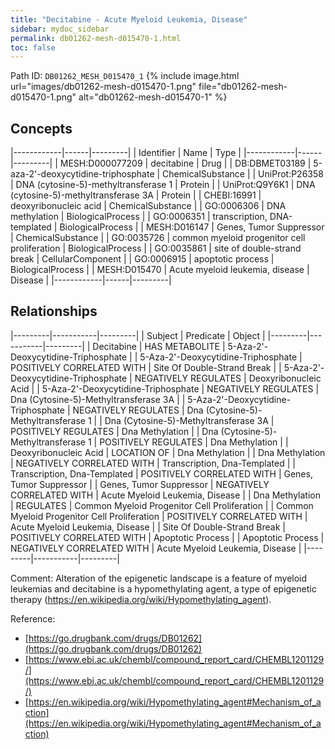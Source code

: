 ```yaml
---
title: "Decitabine - Acute Myeloid Leukemia, Disease"
sidebar: mydoc_sidebar
permalink: db01262-mesh-d015470-1.html
toc: false 
---
```



Path ID: `DB01262_MESH_D015470_1`
{% include image.html url="images/db01262-mesh-d015470-1.png" file="db01262-mesh-d015470-1.png" alt="db01262-mesh-d015470-1" %}

## Concepts

|------------|------|---------|
| Identifier | Name | Type    |
|------------|------|---------|
| MESH:D000077209 | decitabine | Drug |
| DB:DBMET03189 | 5-aza-2'-deoxycytidine-triphosphate | ChemicalSubstance |
| UniProt:P26358 | DNA (cytosine-5)-methyltransferase 1 | Protein |
| UniProt:Q9Y6K1 | DNA (cytosine-5)-methyltransferase 3A | Protein |
| CHEBI:16991 | deoxyribonucleic acid | ChemicalSubstance |
| GO:0006306 | DNA methylation | BiologicalProcess |
| GO:0006351 | transcription, DNA-templated | BiologicalProcess |
| MESH:D016147 | Genes, Tumor Suppressor | ChemicalSubstance |
| GO:0035726 | common myeloid progenitor cell proliferation | BiologicalProcess |
| GO:0035861 | site of double-strand break | CellularComponent |
| GO:0006915 | apoptotic process | BiologicalProcess |
| MESH:D015470 | Acute myeloid leukemia, disease | Disease |
|------------|------|---------|

## Relationships

|---------|-----------|---------|
| Subject | Predicate | Object  |
|---------|-----------|---------|
| Decitabine | HAS METABOLITE | 5-Aza-2'-Deoxycytidine-Triphosphate |
| 5-Aza-2'-Deoxycytidine-Triphosphate | POSITIVELY CORRELATED WITH | Site Of Double-Strand Break |
| 5-Aza-2'-Deoxycytidine-Triphosphate | NEGATIVELY REGULATES | Deoxyribonucleic Acid |
| 5-Aza-2'-Deoxycytidine-Triphosphate | NEGATIVELY REGULATES | Dna (Cytosine-5)-Methyltransferase 3A |
| 5-Aza-2'-Deoxycytidine-Triphosphate | NEGATIVELY REGULATES | Dna (Cytosine-5)-Methyltransferase 1 |
| Dna (Cytosine-5)-Methyltransferase 3A | POSITIVELY REGULATES | Dna Methylation |
| Dna (Cytosine-5)-Methyltransferase 1 | POSITIVELY REGULATES | Dna Methylation |
| Deoxyribonucleic Acid | LOCATION OF | Dna Methylation |
| Dna Methylation | NEGATIVELY CORRELATED WITH | Transcription, Dna-Templated |
| Transcription, Dna-Templated | POSITIVELY CORRELATED WITH | Genes, Tumor Suppressor |
| Genes, Tumor Suppressor | NEGATIVELY CORRELATED WITH | Acute Myeloid Leukemia, Disease |
| Dna Methylation | REGULATES | Common Myeloid Progenitor Cell Proliferation |
| Common Myeloid Progenitor Cell Proliferation | POSITIVELY CORRELATED WITH | Acute Myeloid Leukemia, Disease |
| Site Of Double-Strand Break | POSITIVELY CORRELATED WITH | Apoptotic Process |
| Apoptotic Process | NEGATIVELY CORRELATED WITH | Acute Myeloid Leukemia, Disease |
|---------|-----------|---------|

Comment: Alteration of the epigenetic landscape is a feature of myeloid leukemias and decitabine is a hypomethylating agent, a type of epigenetic therapy (https://en.wikipedia.org/wiki/Hypomethylating_agent).

Reference: 
  - [https://go.drugbank.com/drugs/DB01262](https://go.drugbank.com/drugs/DB01262)
  - [https://www.ebi.ac.uk/chembl/compound_report_card/CHEMBL1201129/](https://www.ebi.ac.uk/chembl/compound_report_card/CHEMBL1201129/)
  - [https://en.wikipedia.org/wiki/Hypomethylating_agent#Mechanism_of_action](https://en.wikipedia.org/wiki/Hypomethylating_agent#Mechanism_of_action)
